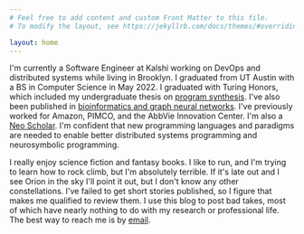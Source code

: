 ```yaml
---
# Feel free to add content and custom Front Matter to this file.
# To modify the layout, see https://jekyllrb.com/docs/themes/#overriding-theme-defaults

layout: home
---
```

I'm currently a Software Engineer at Kalshi working on DevOps and distributed systems while living in Brooklyn. I graduated from UT Austin with a BS in Computer Science in May 2022. I graduated with Turing Honors, which included my undergraduate thesis on [program synthesis](https://arxiv.org/abs/2205.09246). I've also been published in [bioinformatics and graph neural networks](https://arxiv.org/abs/2012.10540). I've previously worked for Amazon, PIMCO, and the AbbVie Innovation Center. I'm also a [Neo Scholar](https://neo.com/people). I'm confident that new programming languages and paradigms are needed to enable better distributed systems programming and neurosymbolic programming. 

I really enjoy science fiction and fantasy books. I like to run, and I'm trying to learn how to rock climb, but I'm absolutely terrible. If it's late out and I see Orion in the sky I'll point it out, but I don't know any other constellations. I've failed to get short stories published, so I figure that makes me qualified to review them. I use this blog to post bad takes, most of which have nearly nothing to do with my research or professional life. The best way to reach me is by [email](mailto:jackroper18@gmail.com). 
